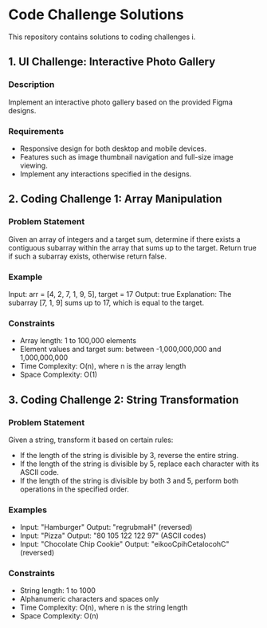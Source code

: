 # Code Challenge Solutions

This repository contains solutions to coding challenges i.

## 1. UI Challenge: Interactive Photo Gallery

### Description

Implement an interactive photo gallery based on the provided Figma designs.

### Requirements

- Responsive design for both desktop and mobile devices.
- Features such as image thumbnail navigation and full-size image viewing.
- Implement any interactions specified in the designs.

## 2. Coding Challenge 1: Array Manipulation

### Problem Statement

Given an array of integers and a target sum, determine if there exists a contiguous subarray within the array that sums up to the target. Return true if such a subarray exists, otherwise return false.

### Example

Input: arr = [4, 2, 7, 1, 9, 5], target = 17
Output: true
Explanation: The subarray [7, 1, 9] sums up to 17, which is equal to the target.

### Constraints

- Array length: 1 to 100,000 elements
- Element values and target sum: between -1,000,000,000 and 1,000,000,000
- Time Complexity: O(n), where n is the array length
- Space Complexity: O(1)

## 3. Coding Challenge 2: String Transformation

### Problem Statement

Given a string, transform it based on certain rules:

- If the length of the string is divisible by 3, reverse the entire string.
- If the length of the string is divisible by 5, replace each character with its ASCII code.
- If the length of the string is divisible by both 3 and 5, perform both operations in the specified order.

### Examples

- Input: "Hamburger"
  Output: "regrubmaH" (reversed)
- Input: "Pizza"
  Output: "80 105 122 122 97" (ASCII codes)
- Input: "Chocolate Chip Cookie"
  Output: "eikooCpihCetalocohC" (reversed)

### Constraints

- String length: 1 to 1000
- Alphanumeric characters and spaces only
- Time Complexity: O(n), where n is the string length
- Space Complexity: O(n)
